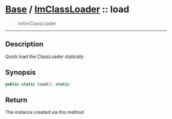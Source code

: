 # [Base](base.md) / [ImClassLoader](base-ImClassLoader.md) :: load
 > im\ImClassLoader
____

## Description
Quick load the ClassLoader statically

## Synopsis
```php
public static load(): static
```

## Return
The instance created via this method
